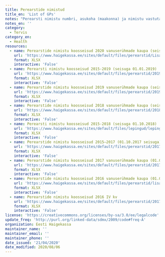 ```yaml
---
title: Perearstide nimistud
title_en: 'List of GPs'
notes: "Perearsti nimistu numbri, asukoha (maakonna) ja nimistu vastutava perearsti D kood ja arsti nime alusel nimistu koosseisu iseloomustavad andmed. Esitatud on igaasaste aasta lõpu seisuga nimisitus olevate isikute sooline ja vanuseline jaotus. \r\nLink viib Eesti Haigekassa kodulehele, kus on võimalik alla laadida exceli tabelid andmetega alates 2016 aastast."
notes_en: ''
category: 
  - Tervis
category_en: 
  - Health
resources:
  - name: Perearstide nimistu koosseisud 2020 vanuserühmade kaupa (seisuga 01.01.2020)
    url: 'https://www.haigekassa.ee/sites/default/files/perearstid/Lisa_7_Perearstinimistu%20koosseis_2020.xlsx'
    format: XLSX
    interactive: 'False'
  - name: Perearsti nimistu koosseisud 2015-2019 (seisuga 01.01.2019)
    url: 'https://www.haigekassa.ee/sites/default/files/perearstid/2019_01_01_nimistu_suurused1.xlsx'
    format: XLSX
    interactive: 'False'
  - name: Perearstide nimistu koosseisud 2019 vanuserühmade kaupa (seisuga 01.01.2019)
    url: 'https://www.haigekassa.ee/sites/default/files/perearstid/2019_02_17_TAI_SOM_Lisa_7.xlsx'
    format: XLSX
    interactive: 'False'
  - name: Perearstide nimistu koosseisud 2018 vanuserühmade kaupa (seisuga 01.01.2018)
    url: 'https://www.haigekassa.ee/sites/default/files/perearstid/2018_01_15_TAI_SOM_Lisa_7.xlsx'
    format: XLSX
    interactive: 'False'
  - name: Perearsti nimistu koosseisud 2015-2018 (seisuga 01.10.2018)
    url: 'https://www.haigekassa.ee/sites/default/files/lepingud/lepingute_t2itmine/2018_10_10_nimistu_suurused.xlsx'
    format: XLSX
    interactive: 'False'
  - name: Perearstide nimistu koosseisud 2015–2017 (01.10.2017 seisuga)
    url: 'https://www.haigekassa.ee/sites/default/files/perearstid/2017_07_12_nimistu_suurused.xls'
    format: XLSX
    interactive: 'False'
  - name: Perearstide nimistu koosseisud 2017 vanuserühmade kaupa (01.01.2017 seisuga)
    url: 'https://www.haigekassa.ee/sites/default/files/perearstid/2017_01_16_tai_som_lisa_7.xlsx'
    format: XLSX
    interactive: 'False'
  - name: Perearstide nimistu koosseisud 2016 vanuserühmade kaupa (01.01.2016 seisuga)
    url: 'https://www.haigekassa.ee/sites/default/files/perearstid/lisa_7_perearsti_nimistud_vanusryhmad_01.01.2016.xlsx'
    format: XLSX
    interactive: 'False'
  - name: Perearstide nimistu koosseisud 2016 IV kv
    url: 'https://www.haigekassa.ee/sites/default/files/perearstid/2017_01_13_nimistu_suurused.xlsx'
    format: XLSX
    interactive: 'False'
license: 'https://creativecommons.org/licenses/by-sa/3.0/ee/legalcode'
update_freq: 'http://purl.org/linked-data/sdmx/2009/code#freq-A'
organization: Eesti Haigekassa
maintainer_name: ''
maintainer_email: ''
maintainer_phone: ''
date_issued: '21/04/2020'
date_modified: 2020/08/06
---
```

